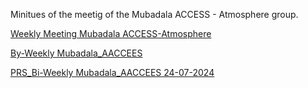 Minitues of the meetig of the Mubadala ACCESS - Atmosphere group.


[Weekly Meeting Mubadala ACCESS-Atmosphere](https://docs.google.com/document/d/1xCSmSpWeJ_CGb0pLq9wHsEHTevpHDF48kNFCESWV6Rg/edit?usp=drive_link)


[By-Weekly Mubadala_AACCEES](https://docs.google.com/document/d/1fAS4GO7iarHz_SvEGOrvBNBYelg4awU9S3RMRIJjHC8/edit?usp=drive_link)

[PRS_Bi-Weekly Mubadala_AACCEES 24-07-2024](https://nyu.box.com/s/ubxnkggnztcjtw92gpv3owor6rnvbztv)
